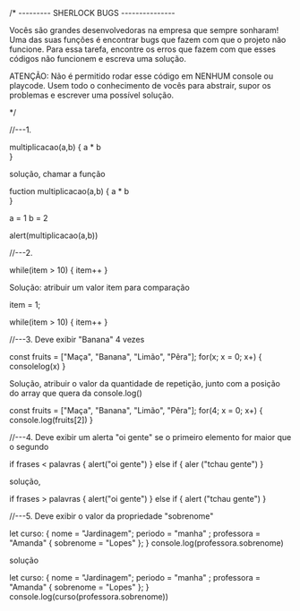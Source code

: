 /* --------- SHERLOCK BUGS --------------- 

Vocês são grandes desenvolvedoras na empresa que sempre sonharam! Uma das suas funções é 
encontrar bugs que fazem com que o projeto não funcione. Para essa tarefa, encontre os erros que fazem com que esses códigos não funcionem e escreva uma solução.

ATENÇÃO: Não é permitido rodar esse código em NENHUM console ou playcode. Usem todo o conhecimento
de vocês para abstrair, supor os problemas e escrever uma possível solução.

*/


//---1.

multiplicacao(a,b) {
    a * b  
}

solução, chamar a função

fuction multiplicacao(a,b) {
    a * b  
}

a = 1
b = 2

alert(multiplicacao(a,b))

//---2. 


while(item > 10) {
    item++
}

Solução: atribuir um valor item para comparação

item = 1;

while(item > 10) {
    item++
}

//---3. Deve exibir "Banana" 4 vezes

const fruits = ["Maça", "Banana", "Limão", "Pêra"];
for(x; x = 0; x+) {
    consolelog(x)
}

Solução, atribuir o valor da quantidade de repetição, junto com a posição do array que quera da console.log()


const fruits = ["Maça", "Banana", "Limão", "Pêra"];
for(4; x = 0; x+) {
    console.log(fruits[2])
}


//---4. Deve exibir um alerta "oi gente" se o primeiro elemento for maior que o segundo

if frases < palavras {
    alert("oi gente")
} else if {
    aler ("tchau gente")
}


solução, 


if frases > palavras {
    alert("oi gente")
} else if {
    alert ("tchau gente")
}



//---5. Deve exibir o valor da propriedade "sobrenome"


let curso: {
  nome = "Jardinagem";
  periodo = "manha" ;
  professora = "Amanda" {
      sobrenome = "Lopes"
  };
}
console.log(professora.sobrenome)


solução

let curso: {
  nome = "Jardinagem";
  periodo = "manha" ;
  professora = "Amanda" {
      sobrenome = "Lopes"
  };
}
console.log(curso(professora.sobrenome))